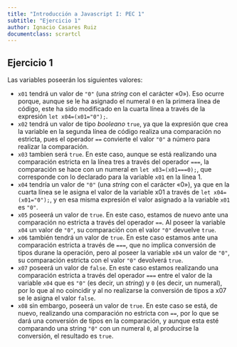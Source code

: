 ```yaml
---
title: "Introducción a Javascript I: PEC 1"
subtitle: "Ejercicio 1"
author: Ignacio Casares Ruiz
documentclass: scrartcl
---
```

## Ejercicio 1

Las variables poseerán los siguientes valores:

* `x01` tendrá un valor de `"0"` (una _string_ con el carácter «0»). Eso ocurre porque, aunque se le ha asignado el numeral `0` en la primera línea de código, este ha sido modificado en la cuarta línea a través de la expresión `let x04=(x01="0");`.
* `x02` tendrá un valor de tipo _booleano_ `true`, ya que la expresión que crea la variable en la segunda línea de código realiza una comparación no estricta, pues el operador `==` convierte el valor `"0"` a número para realizar la comparación.
* `x03` tambien será `true`. En este caso, aunque se está realizando una comparación estricta en la línea tres a través del operador `===`, la comparación se hace con un numeral en `let x03=(x01===0);`, que corresponde con lo declarado para la variable `x01` en la línea 1.
* `x04` tendría un valor de `"0"` (una _string_ con el carácter «0»), ya que en la cuarta línea se le asigna el valor de la variable x01 a través de `let x04=(x01="0");`, y en esa misma expresión el valor asignado a la variable `x01` es `"0"`.
* `x05` poseerá un valor de `true`. En este caso, estamos de nuevo ante una comparación no estricta a través del operador `==`. Al poseer la variable `x04` un valor de `"0"`, su comparación con el valor `"0"` devuelve `true`.
* `x06` también tendrá un valor de `true`. En este caso estamos ante una comparación estricta a través de `===`, que no implica conversión de tipos durane la operación, pero al poseer la variable `x04` un valor de `"0"`, su comparación estricta con el valor `"0"` devolverá `true`.
* `x07` poseerá un valor de `false`. En este caso estamos realizando una comparación estricta a través del operador `===` entre el valor de la variable `x04` que es `"0"` (es decir, un _string_) y `0` (es decir, un numeral), por lo que al no coincidir y al no realizarse la conversión de tipos a x07 se le asigna el valor `false`.
* `x08` sin embargo, poseerá un valor de `true`. En este caso se está, de nuevo, realizando una comparación no estricta con `==`, por lo que se dará una conversión de tipos en la comparación, y aunque esta esté comparando una string `"0"` con un numeral `0`, al producirse la conversión, el resultado es `true`.